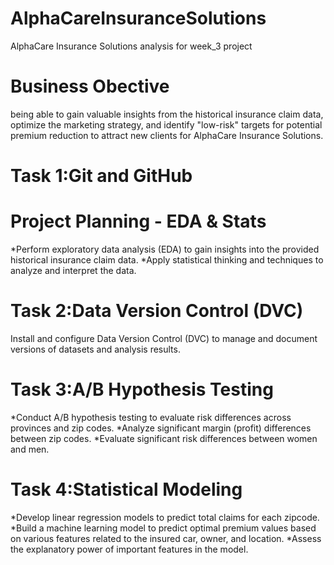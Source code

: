 # AlphaCareInsuranceSolutions

AlphaCare Insurance Solutions analysis for week_3 project

# Business Obective

being able to gain valuable insights from the historical insurance claim data, optimize the marketing strategy, and identify "low-risk" targets for potential premium reduction to attract new clients for AlphaCare Insurance Solutions.

# Task 1:Git and GitHub

# Project Planning - EDA & Stats

*Perform exploratory data analysis (EDA) to gain insights into the provided historical insurance claim data.
*Apply statistical thinking and techniques to analyze and interpret the data.

# Task 2:Data Version Control (DVC)

Install and configure Data Version Control (DVC) to manage and document versions of datasets and analysis results.

# Task 3:A/B Hypothesis Testing

*Conduct A/B hypothesis testing to evaluate risk differences across provinces and zip codes.
*Analyze significant margin (profit) differences between zip codes.
\*Evaluate significant risk differences between women and men.

# Task 4:Statistical Modeling

*Develop linear regression models to predict total claims for each zipcode.
*Build a machine learning model to predict optimal premium values based on various features related to the insured car, owner, and location.
\*Assess the explanatory power of important features in the model.

